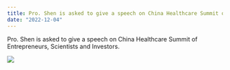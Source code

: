 ```yaml
---
title: Pro. Shen is asked to give a speech on China Healthcare Summit of Entrepreneurs, Scientists and Investors.
date: "2022-12-04"
---
```


Pro. Shen is asked to give a speech on China Healthcare Summit of Entrepreneurs, Scientists and Investors.

![](/images/photo/photo221204.jpg)
